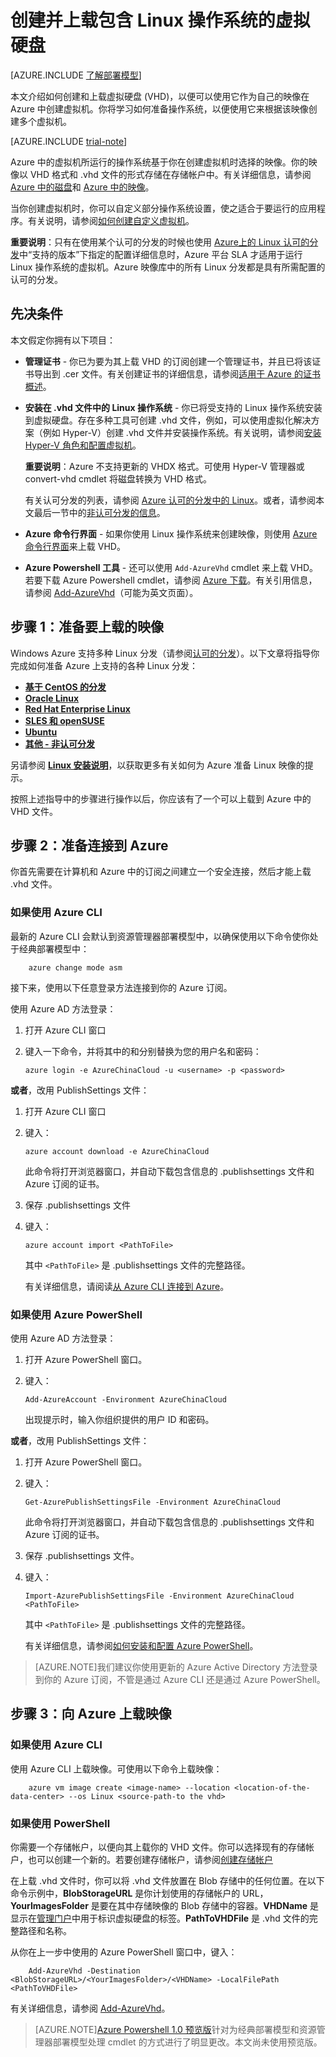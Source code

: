 <properties
	pageTitle="创建和上载 Linux VHD | Windows Azure"
	description="使用包含 Linux 操作系统的经典部署模型创建并上载 Azure 虚拟硬盘 (VHD)。"
	services="virtual-machines"
	documentationCenter=""
	authors="dsk-2015"
	manager="timlt"
	editor="tysonn"
	tags="azure-service-management"/>

<tags
	ms.service="virtual-machines"
	ms.date="11/04/2015"
	wacn.date="12/17/2015"/>

# 创建并上载包含 Linux 操作系统的虚拟硬盘

[AZURE.INCLUDE [了解部署模型](../includes/learn-about-deployment-models-classic-include.md)]


本文介绍如何创建和上载虚拟硬盘 (VHD)，以便可以使用它作为自己的映像在 Azure 中创建虚拟机。你将学习如何准备操作系统，以便使用它来根据该映像创建多个虚拟机。

[AZURE.INCLUDE [trial-note](../includes/create-account-note.md)]

Azure 中的虚拟机所运行的操作系统基于你在创建虚拟机时选择的映像。你的映像以 VHD 格式和 .vhd 文件的形式存储在存储帐户中。有关详细信息，请参阅 [Azure 中的磁盘](/documentation/articles/virtual-machines-disks-vhds)和 [Azure 中的映像](/documentation/articles/virtual-machines-images)。

当你创建虚拟机时，你可以自定义部分操作系统设置，使之适合于要运行的应用程序。有关说明，请参阅[如何创建自定义虚拟机](/documentation/articles/virtual-machines-create-custom)。

**重要说明**：只有在使用某个认可的分发的时候也使用 [Azure上的 Linux 认可的分发](/documentation/articles/virtual-machines-linux-endorsed-distributions)中“支持的版本”下指定的配置详细信息时，Azure 平台 SLA 才适用于运行 Linux 操作系统的虚拟机。Azure 映像库中的所有 Linux 分发都是具有所需配置的认可的分发。


## 先决条件
本文假定你拥有以下项目：

- **管理证书** - 你已为要为其上载 VHD 的订阅创建一个管理证书，并且已将该证书导出到 .cer 文件。有关创建证书的详细信息，请参阅[适用于 Azure 的证书概述](/documentation/articles/cloud-services-certs-create/)。

- **安装在 .vhd 文件中的 Linux 操作系统** - 你已将受支持的 Linux 操作系统安装到虚拟硬盘。存在多种工具可创建 .vhd 文件，例如，可以使用虚拟化解决方案（例如 Hyper-V）创建 .vhd 文件并安装操作系统。有关说明，请参阅[安装 Hyper-V 角色和配置虚拟机](http://technet.microsoft.com/zh-cn/library/hh846766.aspx)。

	**重要说明**：Azure 不支持更新的 VHDX 格式。可使用 Hyper-V 管理器或 convert-vhd cmdlet 将磁盘转换为 VHD 格式。

	有关认可分发的列表，请参阅 [Azure 认可的分发中的 Linux](/documentation/articles/virtual-machines-linux-endorsed-distributions)。或者，请参阅本文最后一节中的[非认可分发的信息](/documentation/articles/virtual-machines-linux-create-upload-vhd-generic)。

- **Azure 命令行界面** - 如果你使用 Linux 操作系统来创建映像，则使用 [Azure 命令行界面](/documentation/articles/virtual-machines-command-line-tools)来上载 VHD。

- **Azure Powershell 工具** - 还可以使用 `Add-AzureVhd` cmdlet 来上载 VHD。若要下载 Azure Powershell cmdlet，请参阅 [Azure 下载](/downloads/)。有关引用信息，请参阅 [Add-AzureVhd](https://msdn.microsoft.com/zh-cn/library/azure/dn495173.aspx)（可能为英文页面）。

<a id="prepimage"> </a>
## 步骤 1：准备要上载的映像

Windows Azure 支持多种 Linux 分发（请参阅[认可的分发](/documentation/articles/virtual-machines-linux-endorsed-distributions)）。以下文章将指导你完成如何准备 Azure 上支持的各种 Linux 分发：

- **[基于 CentOS 的分发](/documentation/articles/virtual-machines-linux-create-upload-vhd-centos)**
- **[Oracle Linux](/documentation/articles/virtual-machines-linux-create-upload-vhd-oracle)**
- **[Red Hat Enterprise Linux](/documentation/articles/virtual-machines-linux-create-upload-vhd-redhat)**
- **[SLES 和 openSUSE](/documentation/articles/virtual-machines-linux-create-upload-vhd-suse)**
- **[Ubuntu](virtual-machines-linux-create-upload-vhd-ubuntu)**
- **[其他 - 非认可分发](/documentation/articles/virtual-machines-linux-create-upload-vhd-generic)**

另请参阅 **[Linux 安装说明](/documentation/articles/virtual-machines-linux-create-upload-vhd-generic#linuxinstall)**，以获取更多有关如何为 Azure 准备 Linux 映像的提示。

按照上述指导中的步骤进行操作以后，你应该有了一个可以上载到 Azure 中的 VHD 文件。

<a id="connect"> </a>
## 步骤 2：准备连接到 Azure

你首先需要在计算机和 Azure 中的订阅之间建立一个安全连接，然后才能上载 .vhd 文件。


### 如果使用 Azure CLI

最新的 Azure CLI 会默认到资源管理器部署模型中，以确保使用以下命令使你处于经典部署模型中：

		azure change mode asm  

接下来，使用以下任意登录方法连接到你的 Azure 订阅。

使用 Azure AD 方法登录：

1. 打开 Azure CLI 窗口

2. 键入一下命令，并将其中的<username>和<password>分别替换为您的用户名和密码：

	`azure login -e AzureChinaCloud -u <username> -p <password>`

**或者**，改用 PublishSettings 文件：

1. 打开 Azure CLI 窗口

2. 键入：

	`azure account download -e AzureChinaCloud`

	此命令将打开浏览器窗口，并自动下载包含信息的 .publishsettings 文件和 Azure 订阅的证书。

3. 保存 .publishsettings 文件

4. 键入：

	`azure account import <PathToFile>`

	其中 `<PathToFile>` 是 .publishsettings 文件的完整路径。

	有关详细信息，请阅读[从 Azure CLI 连接到 Azure](/documentation/articles/xplat-cli-connect)。


### 如果使用 Azure PowerShell

使用 Azure AD 方法登录：

1. 打开 Azure PowerShell 窗口。

2. 键入：

	`Add-AzureAccount -Environment AzureChinaCloud`

	出现提示时，输入你组织提供的用户 ID 和密码。

**或者**，改用 PublishSettings 文件：

1. 打开 Azure PowerShell 窗口。

2. 键入：

	`Get-AzurePublishSettingsFile -Environment AzureChinaCloud`

	此命令将打开浏览器窗口，并自动下载包含信息的 .publishsettings 文件和 Azure 订阅的证书。

3. 保存 .publishsettings 文件。

4. 键入：

	`Import-AzurePublishSettingsFile -Environment AzureChinaCloud <PathToFile>`

	其中 `<PathToFile>` 是 .publishsettings 文件的完整路径。

	有关详细信息，请参阅[如何安装和配置 Azure PowerShell](/documentation/articles/powershell-install-configure)。

> [AZURE.NOTE]我们建议你使用更新的 Azure Active Directory 方法登录到你的 Azure 订阅，不管是通过 Azure CLI 还是通过 Azure PowerShell。

<a id="upload"> </a>
## 步骤 3：向 Azure 上载映像

### 如果使用 Azure CLI

使用 Azure CLI 上载映像。可使用以下命令上载映像：

		azure vm image create <image-name> --location <location-of-the-data-center> --os Linux <source-path-to the vhd>

### 如果使用 PowerShell

你需要一个存储帐户，以便向其上载你的 VHD 文件。你可以选择现有的存储帐户，也可以创建一个新的。若要创建存储帐户，请参阅[创建存储帐户](/documentation/articles/storage-create-storage-account)

在上载 .vhd 文件时，你可以将 .vhd 文件放置在 Blob 存储中的任何位置。在以下命令示例中，**BlobStorageURL** 是你计划使用的存储帐户的 URL，**YourImagesFolder** 是要在其中存储映像的 Blob 存储中的容器。**VHDName** 是显示在[管理门户](http://manage.windowsazure.cn)中用于标识虚拟硬盘的标签。**PathToVHDFile** 是 .vhd 文件的完整路径和名称。

从你在上一步中使用的 Azure PowerShell 窗口中，键入：

		Add-AzureVhd -Destination <BlobStorageURL>/<YourImagesFolder>/<VHDName> -LocalFilePath <PathToVHDFile>

有关详细信息，请参阅 [Add-AzureVhd](https://msdn.microsoft.com/zh-cn/library/azure/dn495173.aspx)。

> [AZURE.NOTE][Azure Powershell 1.0 预览版](https://azure.microsoft.com/zh-CN/blog/azps-1-0-pre/)针对为经典部署模型和资源管理器部署模型处理 cmdlet 的方式进行了明显更改。本文尚未使用预览版。


[Step 1: Prepare the image to be uploaded]: #prepimage
[Step 2: Prepare the connection to Azure]: #connect
[Step 3: Upload the image to Azure]: #upload

<!---HONumber=Mooncake_1207_2015-->